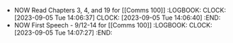 - NOW Read Chapters 3, 4, and 19 for [[Comms 100]]
  :LOGBOOK:
  CLOCK: [2023-09-05 Tue 14:06:37]
  CLOCK: [2023-09-05 Tue 14:06:40]
  :END:
- NOW First Speech - 9/12-14 for [[Comms 100]]
  :LOGBOOK:
  CLOCK: [2023-09-05 Tue 14:07:27]
  :END: